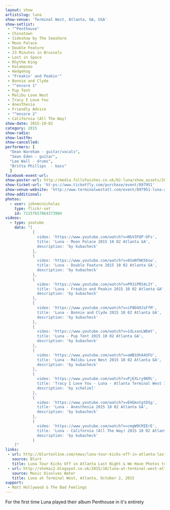 ```yaml
---
layout: show
artistslug: luna
show-venue: 'Terminal West, Atlanta, GA, USA'
show-setlist: 
 - "^Penthouse"
 - Chinatown
 - Sideshow by The Seashore
 - Moon Palace
 - Double Feature
 - 23 Minutes in Brussels
 - Lost in Space
 - Rhythm King
 - Kalamazoo
 - Hedgehog
 - "Freakin' and Peakin'"
 - Bonnie and Clyde
 - "^encore 1"
 - Pup Tent
 - Malibu Love Nest
 - Tracy I Love You
 - Anesthesia
 - Friendly Advice
 - "^encore 2"
 - California (All The Way)
show-date: 2015-10-02
category: 2015
show-radio: 
show-lastfm: 
show-cancelled: 
performers: [
  "Dean Wareham - guitar/vocals",
  "Sean Eden - guitar",
  "Lee Wall - drums",
  "Britta Phillips  - bass"
  ]
facebook-event-url: 
show-poster-url: http://media.fullofwishes.co.uk/02-luna/show_assets/2015-10-02/2015-10-02-luna-terminal-west-atlanta-poster.jpg
show-ticket-url: 'ht-ps://www.ticketfly.com/purchase/event/897951'
show-venue-website: 'http://www.terminalwestatl.com/event/897951-luna-atlanta/'
show-additional: 
photos:
  - user: johnmcnicholas
    type: flickr-set
    id: 72157657064373904
videos:
  - type: youtube
    data: "[
            {
              video: 'https://www.youtube.com/watch?v=NbV3FQP-OFs',
              title: 'Luna - Moon Palace 2015 10 02 Atlanta GA',
              description: 'by kubacheck'
            },
            { 
              video: 'https://www.youtube.com/watch?v=8SoNfHK56sw',
              title: 'Luna - Double Feature 2015 10 02 Atlanta GA',
              description: 'by kubacheck'
            },
            { 
              video: 'https://www.youtube.com/watch?v=PR3iPRS4c2Y',
              title: 'Luna - Freakin and Peakin 2015 10 02 Atlanta GA',
              description: 'by kubacheck'
            },
            { 
              video: 'https://www.youtube.com/watch?v=iP8D49JsFfM',
              title: 'Luna - Bonnie and Clyde 2015 10 02 Atlanta GA',
              description: 'by kubacheck'
            },
            { 
              video: 'https://www.youtube.com/watch?v=1dLxasLW6mY',
              title: 'Luna - Pup Tent 2015 10 02 Atlanta GA',
              description: 'by kubacheck'
            },
            { 
              video: 'https://www.youtube.com/watch?v=aWB1OhA4UFU',
              title: 'Luna - Malibu Love Nest 2015 10 02 Atlanta GA',
              description: 'by kubacheck'
            },
            { 
              video: 'https://www.youtube.com/watch?v=PjEXLry9KMc',
              title: 'Tracy I Love You - Luna - Atlanta Terminal West 10/2/15',
              description: 'by schelzel'
            },
            { 
              video: 'https://www.youtube.com/watch?v=EHGmxtgtDSg',
              title: 'Luna - Anesthesia 2015 10 02 Atlanta GA',
              description: 'by kubacheck'
            },
            { 
              video: 'https://www.youtube.com/watch?v=cmgW9CMIErE',
              title: 'Luna - California (All The Way) 2015 10 02 Atlanta GA',
              description: 'by kubacheck'
            }
    ]"
links:
 - url: http://blurtonline.com/news/luna-tour-kicks-off-in-atlanta-last-night-we-have-photos-to-prove-it/
   source: Blurt
   title: Luna Tour Kicks Off in Atlanta Last Night & We Have Photos to Prove It
 - url: http://shokai2.blogspot.co.uk/2015/10/luna-at-terminal-west-atlanta-october-2.html
   source: Music Disolves Water
   title: Luna at Terminal West, Atlanta, October 2, 2015
support:
 - Matt Hollywood & The Bad Feelings
---
```

For the first time Luna played their album Penthouse in it's entirety